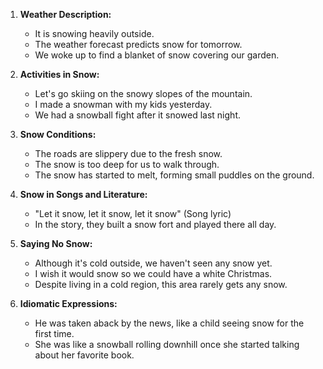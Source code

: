 1. **Weather Description:**
   - It is snowing heavily outside.
   - The weather forecast predicts snow for tomorrow.
   - We woke up to find a blanket of snow covering our garden.

2. **Activities in Snow:**
   - Let's go skiing on the snowy slopes of the mountain.
   - I made a snowman with my kids yesterday.
   - We had a snowball fight after it snowed last night.

3. **Snow Conditions:**
   - The roads are slippery due to the fresh snow.
   - The snow is too deep for us to walk through.
   - The snow has started to melt, forming small puddles on the ground.

4. **Snow in Songs and Literature:**
   - "Let it snow, let it snow, let it snow" (Song lyric)
   - In the story, they built a snow fort and played there all day.

5. **Saying No Snow:**
   - Although it's cold outside, we haven't seen any snow yet.
   - I wish it would snow so we could have a white Christmas.
   - Despite living in a cold region, this area rarely gets any snow.

6. **Idiomatic Expressions:**
   - He was taken aback by the news, like a child seeing snow for the first time.
   - She was like a snowball rolling downhill once she started talking about her favorite book.